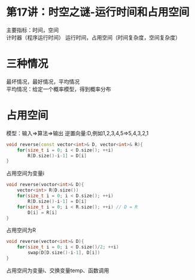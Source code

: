 # 第17讲：时空之谜-运行时间和占用空间
主要指标：时间，空间  
计时器（程序运行时间）
运行时间，占用空间（时间复杂度，空间复杂度）

# 三种情况
最坏情况，最好情况，平均情况   
平均情况：给定一个概率模型，得到概率分布  

# 占用空间
模型：输入$\Rightarrow$算法$\Rightarrow$输出
逆置向量:D,例如1,2,3,4,5$\Rightarrow$5,4,3,2,1
```c++
void reverse(const vector<int>& D, vector<int>& R){
	for(size_t i = 0; i < D.size(); ++i)
		R[D.size()-i-1] = D[i]
}
```
占用空间为变量i  
```c++
void reverse(voctor<int>& D){
	vector<int> R(D.size())
	for(size_t i = 0; i < D.size(); ++i)
		R[D.size()-i-1] = D[i]
	for(size_t i = 0; i < R.size(); ++i) // D = R
		D[i] = R[i]
}
```
占用空间为R  
```c++
void reverse(vector<int>& D){
	for(size_t i = 0; i < D.size()/2; ++i)
		swap(D[D.size()-i-1], D[i])
}
```
占用空间为变量i、交换变量temp、函数调用  
